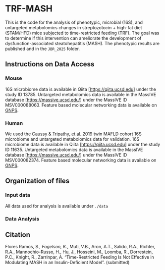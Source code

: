 # TRF-MASH

This is the code for the analysis of phenotypic, microbial (16S), and untargeted metabolomics changes in streptozotocin + high-fat diet (STAM/HFD) mice subjected to time-restricted feeding (TRF). The goal was to determine if this intervention can ameliorate the development of dysfunction-associated steatohepatitis (MASH). The phenotypic results are published and in the `JBR_2025` folder.

## Instructions on Data Access

### Mouse

16S microbiome data is available in Qiita [https://qiita.ucsd.edu] under the study ID 13785. Untargeted metabolomics data is available in the MassIVE database [https://massive.ucsd.edu/] under the MassIVE ID MSV000088063. Feature based molecular networking data is available on [GNPS](https://gnps.ucsd.edu/ProteoSAFe/status.jsp?task=f41b3349635c4db3951083ad68727fc2).

### Human

We used the [Caussy & Tripathy, et al. 2019](https://www.nature.com/articles/s41467-019-09455-9) twin MAFLD cohort 16S microbiome and untargeted metabolomics data for validation. 16S microbiome data is available in Qiita [https://qiita.ucsd.edu] under the study ID 11635. Untargeted metabolomics data is available in the MassIVE database [https://massive.ucsd.edu/] under the MassIVE ID MSV000082374. Feature based molecular networking data is available on [GNPS](https://gnps.ucsd.edu/ProteoSAFe/status.jsp?task=778cfcb06dec4af3bf8bc8c50bb388dc). 

## Organization of files

### Input data
All data used for analysis is available under `./data`

### Data Analysis

## Citation

Flores Ramos, S.*, Fogelson, K.*, Muti, V.B., Aron, A.T., Salido, R.A., Richter, R.A., Mannochio-Russo, H., Hu, J., Hosseini, M., Loomba, R., Dorrestein, P.C., Knight, R., Zarrinpar, A. “Time-Restricted Feeding Is Not Effective in Modulating MASH in an Insulin-Deficient Model”. (submitted)
